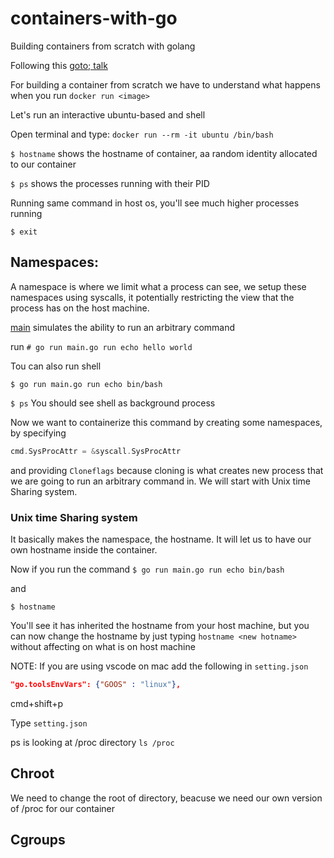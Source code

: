 # containers-with-go
Building containers from scratch with golang


Following this [goto; talk](https://youtu.be/8fi7uSYlOdc)

For building a container from scratch we have to understand what happens when you run `docker run <image>`


Let's run an interactive ubuntu-based and shell

Open terminal and type:
`docker run --rm -it ubuntu /bin/bash`

`$ hostname` shows the hostname of container, aa random identity allocated to our container

`$ ps` shows the processes running with their PID

Running same command in host os, you'll see much higher processes running

`$ exit`


## Namespaces:
A namespace is where we limit what a process can see, we setup these namespaces using syscalls, it potentially restricting the view that the process has on the host machine.


[main](main.go) simulates the ability to run an arbitrary command

run 
`# go run main.go run echo hello world`

Tou can also run shell

`$ go run main.go run echo bin/bash`

`$ ps`
You should see shell as background process

Now we want to containerize this command by creating some namespaces, by specifying
```go
cmd.SysProcAttr = &syscall.SysProcAttr
```
and providing `Cloneflags` because cloning is what creates new process that we are going to run an arbitrary command in. We will start with Unix time Sharing system.

### Unix time Sharing system
It basically makes the namespace, the hostname. It will let us to have our own hostname inside the container.

Now if you run the command 
`$ go run main.go run echo bin/bash`

and 

`$ hostname`

You'll see it has inherited the hostname from your host machine, but you can now change the hostname by just typing `hostname <new hotname>` without affecting on what is on host machine


NOTE:
If you are using vscode on mac add the following in `setting.json`

```json
"go.toolsEnvVars": {"GOOS" : "linux"},
```
cmd+shift+p

Type `setting.json`

ps is looking at /proc directory
`ls /proc`
## Chroot
We need to change the root of directory, beacuse we need our own version of /proc for our container
## Cgroups

